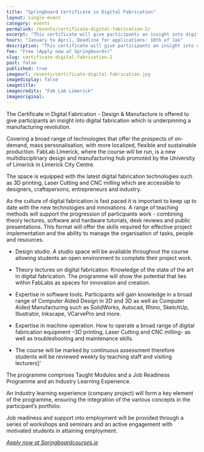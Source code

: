 ```yaml
---
title: "Springboard Certificate in Digital Fabrication"
layout: single-event
category: events
permalink: /events/certificate-digital-fabrication-2/
excerpt: "This certificate will give participants an insight into digital fabrication. Covering a broad range of technologies that offer the prospects of on-demand, mass personalisation, with more localized and sustainable production"
hours: "January to April, Deadline for applications: 10th of Jan"
description: "This certificate will give participants an insight into digital fabrication. Covering a broad range of technologies that offer the prospects of on-demand, mass personalisation, with more localized and sustainable production"
fee: "Free (Apply now at Springboard+)"
slug: certificate-digital-fabrication-2
past: false
published: true
imageurl: /events/certificate-digital-fabrication.jpg
imagedisplay: false
imagetitle: 
imagecredits: "Fab Lab Limerick"
imageoriginal: 
---
```


The Certificate in Digital Fabrication - Design & Manufacture is offered to give participants an insight into digital fabrication which is underpinning a manufacturing revolution.

Covering a broad range of technologies that offer the prospects of on-demand, mass personalisation, with more localized, flexible and sustainable production.
FabLab Limerick, where the course will be run, is a new multidisciplinary design and manufacturing hub promoted by the University of Limerick in Limerick City Centre.

The space is equipped with the latest digital fabrication technologies such as 3D printing, Laser Cutting and CNC milling which are accessible to designers, craftspersons, entrepreneurs and industry.

As the culture of digital fabrication is fast paced it is important to keep up to date with the new technologies and innovations. A range of teaching methods will support the progression of participants work - combining theory lectures, software and hardware tutorials, desk reviews and public presentations. This format will offer the skills required for effective project implementation and the ability to manage the organisation of tasks, people and resources.

- Design studio. A studio space will be available throughout the course allowing students an open environment to complete their project work.

- Theory lectures on digital fabrication. Knowledge of the state of the art in digital fabrication. The programme will show the potential that lies within FabLabs as spaces for innovation and creation.

- Expertise in software tools. Participants will gain knowledge in a broad range of Computer Aided Design in 2D and 3D as well as Computer Aided Manufacturing such as SolidWorks, Autocad, Rhino, SketchUp, Illustrator, Inkscape, VCarvePro and more.

- Expertise in machine operation. How to operate a broad range of digital fabrication equipment –3D printing, Laser Cutting and CNC milling- as well as troubleshooting and maintenance skills.

- The course will be marked by continuous assessment therefore students will be reviewed weekly by teaching staff and visiting lecturers]\'

The programme comprises Taught Modules and a Job Readiness Programme and an Industry Learning Experience.

An industry learning experience (company project) will form a key element of the programme, ensuring the integration of the various concepts in the participant’s portfolio.

Job readiness and support into employment will be provided through a series of workshops and seminars and an active engagement with motivated students in attaining employment.

*[Apply now at Springboardcourses.ie](https://www.springboardcourses.ie/details/4014)*

